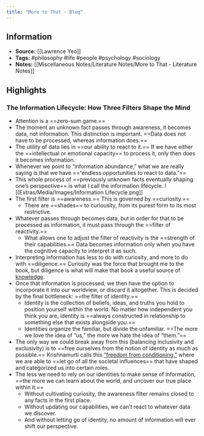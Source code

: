 ```yaml
---
title: "More to That - Blog"
---
```

## Information
- **Source:** [[Lawrence Yeo]]
- **Tags:** #philosophy #life #people #psychology #sociology 
- **Notes:** [[Miscellaneous Notes/Literature Notes/More to That - Literature Notes]]

## Highlights
### The Information Lifecycle: How Three Filters Shape the Mind
-  Attention is a ==zero-sum game.==
-  The moment an unknown fact passes through awareness, it becomes data, not information. This distinction is important. ==Data does not have to be processed, whereas information does.==
-  The utility of data lies in ==our ability to react to it.== If we have either the ==intellectual or emotional capacity== to process it, only then does it becomes information.
-  Whenever we point to “information abundance,” what we are really saying is that we have ==“endless opportunities to react to data.”==
-  This whole process of ==previously unknown facts eventually shaping one’s perspective== is what I call the information lifecycle.
![[Extras/Media/Images/Information Lifecycle.png]]
-  The first filter is ==awareness.== This is governed by ==curiosity.==
	-  There are ==shades== to curiousity, from its purest form to its most restrictive.
-  Whatever passes through becomes data, but in order for that to be processed as information, it must pass through the ==filter of reactivity.==
	-  What allows one to adjust the filter of reactivity is the ==strength of their capabilities.== Data becomes information only when you have the cognitive capacity to interpret it as such.
-  Interpreting information has less to do with curiosity, and more to do with ==diligence.== Curiosity was the force that brought me to the book, but diligence is what will make that book a useful source of [knowledge](https://moretothat.com/framework-for-knowledge/).
-  Once that information is processed, we then have the option to incorporate it into our worldview, or discard it altogether. This is decided by the final bottleneck: ==the filter of identity.==
	-  Identity is the collection of beliefs, ideas, and truths you hold to position yourself within the world. No matter how independent you think you are, identity is ==always constructed in relationship to something else that exists alongside you.==
	-  Identities organize the familiar, but divide the unfamiliar. ==The more we love the idea of “us,” the more we hate the idea of “them.”==
-  The only way we could break away from this (balancing inclusivity and exclusivity) is to ==free ourselves from the notion of identity as much as possible.== Krishnamurti calls this [“freedom from conditioning,”](https://amzn.to/3gskMDy) where we are able to ==let go of all the societal influences== that have shaped and categorized us into certain roles.
-  The less we need to rely on our identities to make sense of information, ==the more we can learn about the world, and uncover our true place within it.==
	-  Without cultivating curiosity, the awareness filter remains closed to any facts in the first place.
	-  Without updating our capabilities, we can’t react to whatever data we discover.
	-  And without letting go of identity, no amount of information will ever shift our perspective.